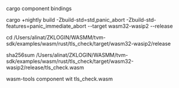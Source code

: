 
cargo component bindings

cargo +nightly build -Zbuild-std=std,panic_abort -Zbuild-std-features=panic_immediate_abort --target wasm32-wasip2 --release

cd /Users/alinat/ZKLOGIN/WASMM/tvm-sdk/examples/wasm/rust/tls_check/target/wasm32-wasip2/release


sha256sum /Users/alinat/ZKLOGIN/WASMM/tvm-sdk/examples/wasm/rust/tls_check/target/wasm32-wasip2/release/tls_check.wasm

wasm-tools component wit tls_check.wasm